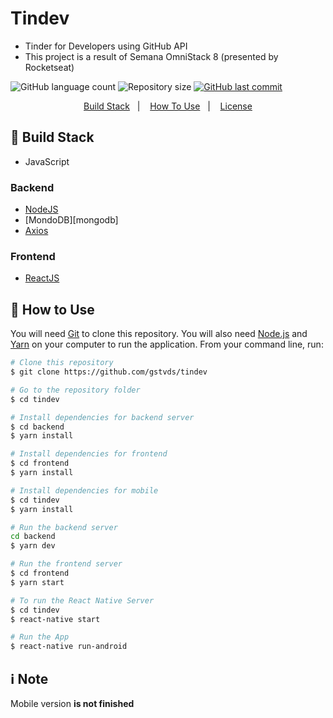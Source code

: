# Tindev

* Tinder for Developers using GitHub API
* This project is a result of Semana OmniStack 8 (presented by Rocketseat)

<p align="center>
          <img alt="GitHub top language" src="https://img.shields.io/github/languages/top/gstvds/tindev.svg">
          <img alt="GitHub language count" src="https://img.shields.io/github/languages/count/gstvds/tindev.svg">
          <img alt="Repository size" src="https://img.shields.io/github/repo-size/gstvds/tindev.svg">
       <a href="https://github.com/gstvds/tindev/commits/master">
          <img alt="GitHub last commit" src="https://img.shields.io/github/last-commit/gstvds/tindev.svg">
       </a>
</p>

<p align="center">
  <a href="#rocket-build-stack">Build Stack</a>&nbsp;&nbsp;&nbsp;|&nbsp;&nbsp;&nbsp;
  <a href="#memo-how-to-use">How To Use</a>&nbsp;&nbsp;&nbsp;|&nbsp;&nbsp;&nbsp;
  <a href="#information_source-note">License</a>
</p>

## :rocket: Build Stack
* JavaScript

### Backend
* [NodeJS][nodejs]
* [MondoDB][mongodb]
* [Axios][axios]

### Frontend
* [ReactJS][reactjs]

## :memo: How to Use

You will need [Git](https://git-scm.com) to clone this repository. You will also need [Node.js][nodejs] and [Yarn][yarn] on your computer to run the application.
From your command line, run:
```bash
# Clone this repository
$ git clone https://github.com/gstvds/tindev

# Go to the repository folder
$ cd tindev

# Install dependencies for backend server
$ cd backend
$ yarn install

# Install dependencies for frontend
$ cd frontend
$ yarn install

# Install dependencies for mobile
$ cd tindev
$ yarn install

# Run the backend server
cd backend
$ yarn dev

# Run the frontend server
$ cd frontend
$ yarn start

# To run the React Native Server
$ cd tindev
$ react-native start

# Run the App
$ react-native run-android
```

## :information_source: Note
Mobile version **is not finished**

[axios]: https://github.com/axios/axios/
[mondogdb]: https://www.mongodb.com/
[nodejs]: https://nodejs.org/
[yarn]: https://yarnpgk.com/
[reactjs]: https://reactjs.org/

